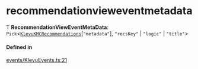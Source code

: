 # recommendationvieweventmetadata
      
Ƭ **RecommendationViewEventMetaData**: `Pick`<[`KlevuKMCRecommendations`](klevukmcrecommendations.md)[``"metadata"``], ``"recsKey"`` \| ``"logic"`` \| ``"title"``\>

#### Defined in

[events/KlevuEvents.ts:21](https://github.com/klevultd/frontend-sdk/blob/4665e27/packages/klevu-core/src/events/KlevuEvents.ts#L21)

